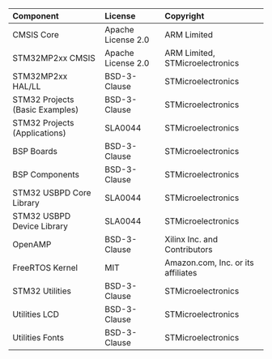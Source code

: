 | Component                       | License              | Copyright |
|:---------                       |:-------              |:----------|
| CMSIS Core                      | Apache License 2.0   | ARM Limited |
| STM32MP2xx CMSIS                | Apache License 2.0   | ARM Limited, STMicroelectronics |
| STM32MP2xx HAL/LL               | BSD-3-Clause         | STMicroelectronics |
| STM32 Projects (Basic Examples) | BSD-3-Clause         | STMicroelectronics |
| STM32 Projects (Applications)   | SLA0044              | STMicroelectronics |
| BSP Boards                      | BSD-3-Clause         | STMicroelectronics |
| BSP Components                  | BSD-3-Clause         | STMicroelectronics |
| STM32 USBPD Core Library        | SLA0044              | STMicroelectronics |
| STM32 USBPD Device Library      | SLA0044              | STMicroelectronics |
| OpenAMP                         | BSD-3-Clause         | Xilinx Inc. and Contributors |
| FreeRTOS Kernel                 | MIT                  | Amazon.com, Inc. or its affiliates |
| STM32 Utilities                 | BSD-3-Clause         | STMicroelectronics |
| Utilities LCD                   | BSD-3-Clause         | STMicroelectronics |
| Utilities Fonts                 | BSD-3-Clause         | STMicroelectronics |
